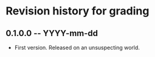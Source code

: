 # Revision history for grading

## 0.1.0.0  -- YYYY-mm-dd

* First version. Released on an unsuspecting world.
